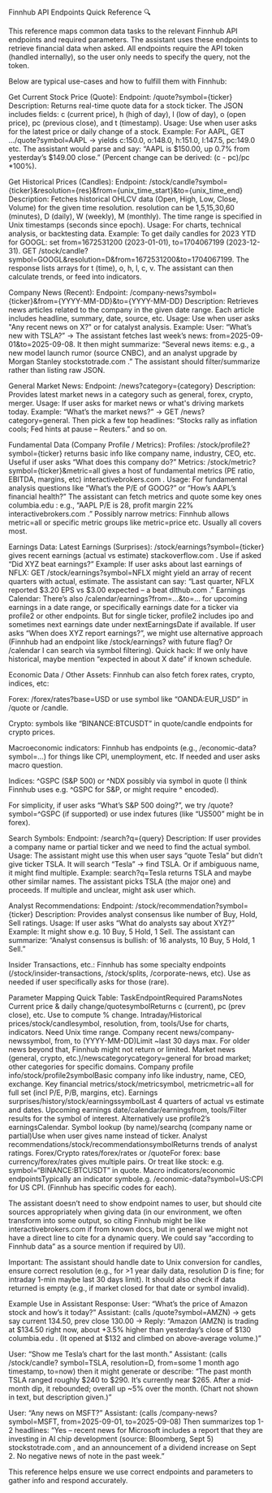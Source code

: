 Finnhub API Endpoints Quick Reference 🔍

This reference maps common data tasks to the relevant Finnhub API endpoints and required parameters. The assistant uses these endpoints to retrieve financial data when asked. All endpoints require the API token (handled internally), so the user only needs to specify the query, not the token.

Below are typical use-cases and how to fulfill them with Finnhub:

Get Current Stock Price (Quote):
Endpoint: /quote?symbol={ticker}
Description: Returns real-time quote data for a stock ticker. The JSON includes fields: c (current price), h (high of day), l (low of day), o (open price), pc (previous close), and t (timestamp).
Usage: Use when user asks for the latest price or daily change of a stock.
Example: For AAPL, GET .../quote?symbol=AAPL -> yields c:150.0, o:148.0, h:151.0, l:147.5, pc:149.0 etc. The assistant would parse and say: “AAPL is $150.00, up 0.7% from yesterday’s $149.00 close.” (Percent change can be derived: (c - pc)/pc *100%).

Get Historical Prices (Candles):
Endpoint: /stock/candle?symbol={ticker}&resolution={res}&from={unix_time_start}&to={unix_time_end}
Description: Fetches historical OHLCV data (Open, High, Low, Close, Volume) for the given time resolution. resolution can be 1,5,15,30,60 (minutes), D (daily), W (weekly), M (monthly). The time range is specified in Unix timestamps (seconds since epoch).
Usage: For charts, technical analysis, or backtesting data.
Example: To get daily candles for 2023 YTD for GOOGL: set from=1672531200 (2023-01-01), to=1704067199 (2023-12-31). GET /stock/candle?symbol=GOOGL&resolution=D&from=1672531200&to=1704067199. The response lists arrays for t (time), o, h, l, c, v. The assistant can then calculate trends, or feed into indicators.

Company News (Recent):
Endpoint: /company-news?symbol={ticker}&from={YYYY-MM-DD}&to={YYYY-MM-DD}
Description: Retrieves news articles related to the company in the given date range. Each article includes headline, summary, date, source, etc.
Usage: Use when user asks "Any recent news on X?" or for catalyst analysis.
Example: User: “What’s new with TSLA?” -> The assistant fetches last week’s news: from=2025-09-01&to=2025-09-08. It then might summarize: “Several news items: e.g., a new model launch rumor (source CNBC), and an analyst upgrade by Morgan Stanley
stockstotrade.com
.” The assistant should filter/summarize rather than listing raw JSON.

General Market News:
Endpoint: /news?category={category}
Description: Provides latest market news in a category such as general, forex, crypto, merger.
Usage: If user asks for market news or what's driving markets today.
Example: “What’s the market news?” -> GET /news?category=general. Then pick a few top headlines: “Stocks rally as inflation cools; Fed hints at pause – Reuters.” and so on.

Fundamental Data (Company Profile / Metrics):
Profiles: /stock/profile2?symbol={ticker} returns basic info like company name, industry, CEO, etc. Useful if user asks “What does this company do?”
Metrics: /stock/metric?symbol={ticker}&metric=all gives a host of fundamental metrics (PE ratio, EBITDA, margins, etc)
interactivebrokers.com
.
Usage: For fundamental analysis questions like “What’s the P/E of GOOG?” or “How’s AAPL’s financial health?” The assistant can fetch metrics and quote some key ones
columbia.edu
: e.g., “AAPL P/E is 28, profit margin 22%
interactivebrokers.com
.”
Possibly narrow metrics: Finnhub allows metric=all or specific metric groups like metric=price etc. Usually all covers most.

Earnings Data:
Latest Earnings (Surprises): /stock/earnings?symbol={ticker} gives recent earnings (actual vs estimate)
stackoverflow.com
. Use if asked “Did XYZ beat earnings?”
Example: If user asks about last earnings of NFLX: GET /stock/earnings?symbol=NFLX might yield an array of recent quarters with actual, estimate. The assistant can say: “Last quarter, NFLX reported $3.20 EPS vs $3.00 expected – a beat
dlthub.com
.”
Earnings Calendar: There’s also /calendar/earnings?from=...&to=... for upcoming earnings in a date range, or specifically earnings date for a ticker via profile2 or other endpoints. But for single ticker, profile2 includes ipo and sometimes next earnings date under nextEarningsDate if available. If user asks “When does XYZ report earnings?”, we might use alternative approach (Finnhub had an endpoint like /stock/earnings? with future flag? Or /calendar I can search via symbol filtering). Quick hack: If we only have historical, maybe mention “expected in about X date” if known schedule.

Economic Data / Other Assets:
Finnhub can also fetch forex rates, crypto, indices, etc:

Forex: /forex/rates?base=USD or use symbol like “OANDA:EUR_USD” in /quote or /candle.

Crypto: symbols like “BINANCE:BTCUSDT” in quote/candle endpoints for crypto prices.

Macroeconomic indicators: Finnhub has endpoints (e.g., /economic-data?symbol=...) for things like CPI, unemployment, etc. If needed and user asks macro question.

Indices: ^GSPC (S&P 500) or ^NDX possibly via symbol in quote (I think Finnhub uses e.g. ^GSPC for S&P, or might require ^ encoded).

For simplicity, if user asks “What’s S&P 500 doing?”, we try /quote?symbol=^GSPC (if supported) or use index futures (like “US500” might be in forex).

Search Symbols:
Endpoint: /search?q={query}
Description: If user provides a company name or partial ticker and we need to find the actual symbol.
Usage: The assistant might use this when user says “quote Tesla” but didn’t give ticker TSLA. It will search “Tesla” -> find TSLA. Or if ambiguous name, it might find multiple.
Example: search?q=Tesla returns TSLA and maybe other similar names. The assistant picks TSLA (the major one) and proceeds. If multiple and unclear, might ask user which.

Analyst Recommendations:
Endpoint: /stock/recommendation?symbol={ticker}
Description: Provides analyst consensus like number of Buy, Hold, Sell ratings.
Usage: If user asks “What do analysts say about XYZ?”
Example: It might show e.g. 10 Buy, 5 Hold, 1 Sell. The assistant can summarize: “Analyst consensus is bullish: of 16 analysts, 10 Buy, 5 Hold, 1 Sell.”

Insider Transactions, etc.: Finnhub has some specialty endpoints (/stock/insider-transactions, /stock/splits, /corporate-news, etc). Use as needed if user specifically asks for those (rare).

Parameter Mapping Quick Table:
TaskEndpointRequired ParamsNotes
Current price & daily change/quotesymbolReturns c (current), pc (prev close), etc. Use to compute % change.
Intraday/Historical prices/stock/candlesymbol, resolution, from, tools/Use for charts, indicators. Need Unix time range.
Company recent news/company-newssymbol, from, to (YYYY-MM-DD)Limit ~last 30 days max. For older news beyond that, Finnhub might not return or limited.
Market news (general, crypto, etc.)/newscategorycategory=general for broad market; other categories for specific domains.
Company profile info/stock/profile2symbolBasic company info like industry, name, CEO, exchange.
Key financial metrics/stock/metricsymbol, metricmetric=all for full set (incl P/E, P/B, margins, etc).
Earnings surprises/history/stock/earningssymbolLast 4 quarters of actual vs estimate and dates.
Upcoming earnings date/calendar/earningsfrom, tools/Filter results for the symbol of interest. Alternatively use profile2’s earningsCalendar.
Symbol lookup (by name)/searchq (company name or partial)Use when user gives name instead of ticker.
Analyst recommendations/stock/recommendationsymbolReturns trends of analyst ratings.
Forex/Crypto rates/forex/rates or /quoteFor forex: base currency/forex/rates gives multiple pairs. Or treat like stock: e.g. symbol=“BINANCE:BTCUSDT” in quote.
Macro indicators/economic endpointsTypically an indicator symbole.g. /economic-data?symbol=US:CPI for US CPI. (Finnhub has specific codes for each).

The assistant doesn’t need to show endpoint names to user, but should cite sources appropriately when giving data (in our environment, we often transform into some output, so citing Finnhub might be like
interactivebrokers.com
if from known docs, but in general we might not have a direct line to cite for a dynamic query. We could say “according to Finnhub data” as a source mention if required by UI).

Important: The assistant should handle date to Unix conversion for candles, ensure correct resolution (e.g., for >1 year daily data, resolution D is fine; for intraday 1-min maybe last 30 days limit). It should also check if data returned is empty (e.g., if market closed for that date or symbol invalid).

Example Use in Assistant Response:
User: “What’s the price of Amazon stock and how’s it today?”
Assistant: (calls /quote?symbol=AMZN) -> gets say current 134.50, prev close 130.00 ->
Reply: “Amazon (AMZN) is trading at $134.50 right now, about +3.5% higher than yesterday’s close of $130
columbia.edu
. (It opened at $132 and climbed on above-average volume.)”

User: “Show me Tesla’s chart for the last month.”
Assistant: (calls /stock/candle? symbol=TSLA, resolution=D, from=some 1 month ago timestamp, to=now) then it might generate or describe:
“The past month TSLA ranged roughly $240 to $290. It’s currently near $265. After a mid-month dip, it rebounded; overall up ~5% over the month. (Chart not shown in text, but description given.)”

User: “Any news on MSFT?”
Assistant: (calls /company-news? symbol=MSFT, from=2025-09-01, to=2025-09-08)
Then summarizes top 1-2 headlines:
“Yes – recent news for Microsoft includes a report that they are investing in AI chip development (source: Bloomberg, Sept 5)
stockstotrade.com
, and an announcement of a dividend increase on Sept 2. No negative news of note in the past week.”

This reference helps ensure we use correct endpoints and parameters to gather info and respond accurately.
